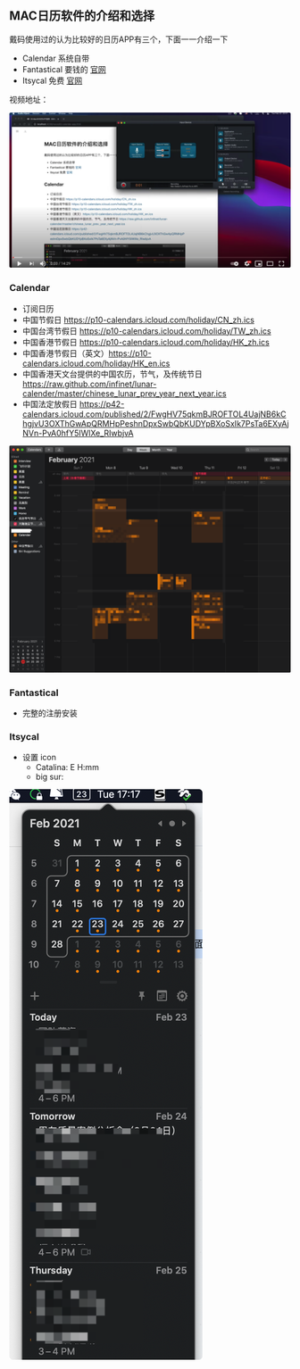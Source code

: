 ## MAC日历软件的介绍和选择
戴码使用过的认为比较好的日历APP有三个，下面一一介绍一下
- Calendar 系统自带
- Fantastical 要钱的 [官网](https://flexibits.com/fantastical)
- Itsycal 免费 [官网](https://www.mowglii.com/itsycal/)


视频地址：

[![10 minutes fly](./Resources/02-cover.png)](https://youtu.be/WINXNeTMulU "youtube")

### Calendar
- 订阅日历
- 中国节假日 https://p10-calendars.icloud.com/holiday/CN_zh.ics
- 中国台湾节假日 https://p10-calendars.icloud.com/holiday/TW_zh.ics
- 中国香港节假日 https://p10-calendars.icloud.com/holiday/HK_zh.ics
- 中国香港节假日（英文）https://p10-calendars.icloud.com/holiday/HK_en.ics
- 中国香港天文台提供的中国农历，节气，及传统节日 https://raw.github.com/infinet/lunar-calender/master/chinese_lunar_prev_year_next_year.ics
- 中国法定放假日 https://p42-calendars.icloud.com/published/2/FwgHV75qkmBJROFTOL4UajNB6kChgjvU3OXThGwApQRMHpPeshnDpxSwbQbKUDYpBXoSxIk7PsTa6EXyAjNVn-PvA0hfY5IWlXe_RIwbjvA

![system calendar](Resources/03-calendar.png "system calendar")

### Fantastical
- 完整的注册安装

### Itsycal
- 设置 icon
  - Catalina: E H:mm
  - big sur:

![catalina](Resources/03-Itsycal.png)
